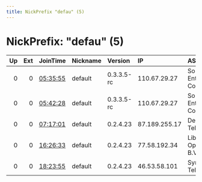 ```yaml
---
title: NickPrefix "defau" (5)
---
```


# NickPrefix: "defau" (5)

|   Up |   Ext | JoinTime                                                                                            | Nickname   | Version    | IP            | AS                               | CC   |   ORp |   Dirp | OS      | Contact   |   eFamMembers |
|-----:|------:|:----------------------------------------------------------------------------------------------------|:-----------|:-----------|:--------------|:---------------------------------|:-----|------:|-------:|:--------|:----------|--------------:|
|    0 |     0 | [05:35:55](https://metrics.torproject.org/rs.html#details/97204E0500F25F35A67CE5E8971453B3B736C8A2) | default    | 0.3.3.5-rc | 110.67.29.27  | So-net Entertainment Corporation | jp   | 21093 |      0 | Windows | None      |             1 |
|    0 |     0 | [05:42:28](https://metrics.torproject.org/rs.html#details/562C9BFDAA7410B58BB766A2EB4BCE9249DC3259) | default    | 0.3.3.5-rc | 110.67.29.27  | So-net Entertainment Corporation | jp   | 21093 |      0 | Windows | None      |             1 |
|    0 |     0 | [07:17:01](https://metrics.torproject.org/rs.html#details/90842B3C6CC6264C290DBF16B522CE4521C5CEA3) | default    | 0.2.4.23   | 87.189.255.17 | Deutsche Telekom AG              | de   |   443 |   9030 | Windows | None      |             1 |
|    0 |     0 | [16:26:33](https://metrics.torproject.org/rs.html#details/987D433D2E92A55E9891AFCFEF6F076B8E893843) | default    | 0.2.4.23   | 77.58.192.34  | Liberty Global Operations B.V.   | ch   |   443 |   9030 | Windows | None      |             1 |
|    0 |     0 | [18:23:55](https://metrics.torproject.org/rs.html#details/0BA9057FCBECC4984291C7B026471FA5C6A8B0F1) | default    | 0.2.4.23   | 46.53.58.101  | Syrian Telecom                   | sy   |   443 |   9030 | Windows | None      |             1 |
